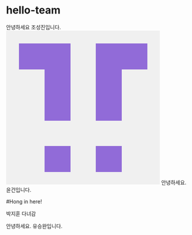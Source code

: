 # hello-team

안녕하세요 조성진입니다. 
![jocastle](./Image/Profile_Jocastle.png)
안녕하세요. 윤건입니다.

#Hong in here!

박지훈 다녀감

안녕하세요. 유승완입니다.